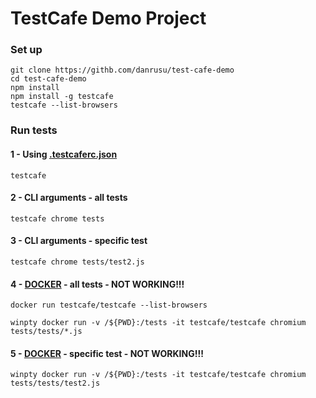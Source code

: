# TestCafe Demo Project

### Set up 
```
git clone https://githb.com/danrusu/test-cafe-demo
cd test-cafe-demo
npm install
npm install -g testcafe
testcafe --list-browsers
```

### Run tests 
#### 1 - Using [.testcaferc.json]( ./.testcaferc.json)
```
testcafe
```
#### 2 - CLI arguments - all tests
```
testcafe chrome tests 
```
#### 3 - CLI arguments - specific test
```
testcafe chrome tests/test2.js
```
#### 4 - [DOCKER](https://devexpress.github.io/testcafe/documentation/using-testcafe/using-testcafe-docker-image.html) - all tests - NOT WORKING!!!
```
docker run testcafe/testcafe --list-browsers

winpty docker run -v /${PWD}:/tests -it testcafe/testcafe chromium tests/tests/*.js
```
#### 5 - [DOCKER](https://devexpress.github.io/testcafe/documentation/using-testcafe/using-testcafe-docker-image.html) - specific test - NOT WORKING!!!
```
winpty docker run -v /${PWD}:/tests -it testcafe/testcafe chromium tests/tests/test2.js
```
